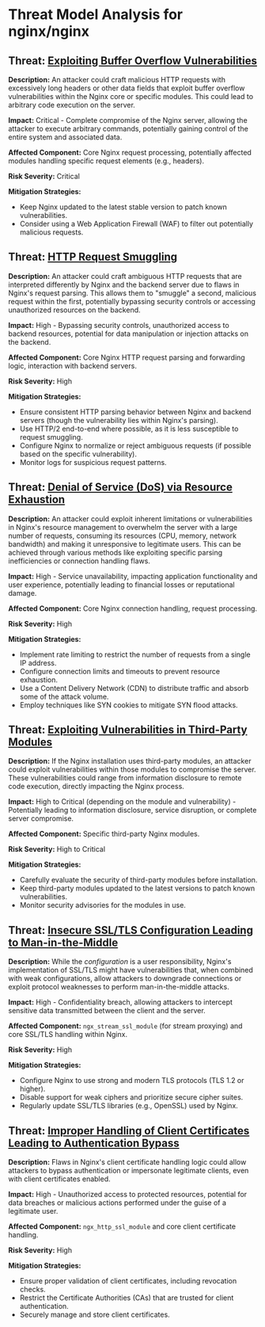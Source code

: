 # Threat Model Analysis for nginx/nginx

## Threat: [Exploiting Buffer Overflow Vulnerabilities](./threats/exploiting_buffer_overflow_vulnerabilities.md)

**Description:** An attacker could craft malicious HTTP requests with excessively long headers or other data fields that exploit buffer overflow vulnerabilities within the Nginx core or specific modules. This could lead to arbitrary code execution on the server.

**Impact:** Critical - Complete compromise of the Nginx server, allowing the attacker to execute arbitrary commands, potentially gaining control of the entire system and associated data.

**Affected Component:** Core Nginx request processing, potentially affected modules handling specific request elements (e.g., headers).

**Risk Severity:** Critical

**Mitigation Strategies:**
* Keep Nginx updated to the latest stable version to patch known vulnerabilities.
* Consider using a Web Application Firewall (WAF) to filter out potentially malicious requests.

## Threat: [HTTP Request Smuggling](./threats/http_request_smuggling.md)

**Description:** An attacker could craft ambiguous HTTP requests that are interpreted differently by Nginx and the backend server due to flaws in Nginx's request parsing. This allows them to "smuggle" a second, malicious request within the first, potentially bypassing security controls or accessing unauthorized resources on the backend.

**Impact:** High - Bypassing security controls, unauthorized access to backend resources, potential for data manipulation or injection attacks on the backend.

**Affected Component:** Core Nginx HTTP request parsing and forwarding logic, interaction with backend servers.

**Risk Severity:** High

**Mitigation Strategies:**
* Ensure consistent HTTP parsing behavior between Nginx and backend servers (though the vulnerability lies within Nginx's parsing).
* Use HTTP/2 end-to-end where possible, as it is less susceptible to request smuggling.
* Configure Nginx to normalize or reject ambiguous requests (if possible based on the specific vulnerability).
* Monitor logs for suspicious request patterns.

## Threat: [Denial of Service (DoS) via Resource Exhaustion](./threats/denial_of_service__dos__via_resource_exhaustion.md)

**Description:** An attacker could exploit inherent limitations or vulnerabilities in Nginx's resource management to overwhelm the server with a large number of requests, consuming its resources (CPU, memory, network bandwidth) and making it unresponsive to legitimate users. This can be achieved through various methods like exploiting specific parsing inefficiencies or connection handling flaws.

**Impact:** High - Service unavailability, impacting application functionality and user experience, potentially leading to financial losses or reputational damage.

**Affected Component:** Core Nginx connection handling, request processing.

**Risk Severity:** High

**Mitigation Strategies:**
* Implement rate limiting to restrict the number of requests from a single IP address.
* Configure connection limits and timeouts to prevent resource exhaustion.
* Use a Content Delivery Network (CDN) to distribute traffic and absorb some of the attack volume.
* Employ techniques like SYN cookies to mitigate SYN flood attacks.

## Threat: [Exploiting Vulnerabilities in Third-Party Modules](./threats/exploiting_vulnerabilities_in_third-party_modules.md)

**Description:** If the Nginx installation uses third-party modules, an attacker could exploit vulnerabilities within those modules to compromise the server. These vulnerabilities could range from information disclosure to remote code execution, directly impacting the Nginx process.

**Impact:** High to Critical (depending on the module and vulnerability) - Potentially leading to information disclosure, service disruption, or complete server compromise.

**Affected Component:** Specific third-party Nginx modules.

**Risk Severity:** High to Critical

**Mitigation Strategies:**
* Carefully evaluate the security of third-party modules before installation.
* Keep third-party modules updated to the latest versions to patch known vulnerabilities.
* Monitor security advisories for the modules in use.

## Threat: [Insecure SSL/TLS Configuration Leading to Man-in-the-Middle](./threats/insecure_ssltls_configuration_leading_to_man-in-the-middle.md)

**Description:** While the *configuration* is a user responsibility, Nginx's implementation of SSL/TLS might have vulnerabilities that, when combined with weak configurations, allow attackers to downgrade connections or exploit protocol weaknesses to perform man-in-the-middle attacks.

**Impact:** High - Confidentiality breach, allowing attackers to intercept sensitive data transmitted between the client and the server.

**Affected Component:** `ngx_stream_ssl_module` (for stream proxying) and core SSL/TLS handling within Nginx.

**Risk Severity:** High

**Mitigation Strategies:**
* Configure Nginx to use strong and modern TLS protocols (TLS 1.2 or higher).
* Disable support for weak ciphers and prioritize secure cipher suites.
* Regularly update SSL/TLS libraries (e.g., OpenSSL) used by Nginx.

## Threat: [Improper Handling of Client Certificates Leading to Authentication Bypass](./threats/improper_handling_of_client_certificates_leading_to_authentication_bypass.md)

**Description:** Flaws in Nginx's client certificate handling logic could allow attackers to bypass authentication or impersonate legitimate clients, even with client certificates enabled.

**Impact:** High - Unauthorized access to protected resources, potential for data breaches or malicious actions performed under the guise of a legitimate user.

**Affected Component:** `ngx_http_ssl_module` and core client certificate handling.

**Risk Severity:** High

**Mitigation Strategies:**
* Ensure proper validation of client certificates, including revocation checks.
* Restrict the Certificate Authorities (CAs) that are trusted for client authentication.
* Securely manage and store client certificates.

